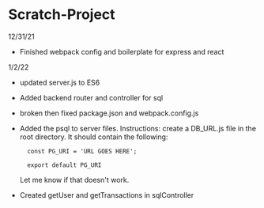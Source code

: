 # Scratch-Project
12/31/21
- Finished webpack config and boilerplate for express and react

1/2/22
- updated server.js to ES6
- Added backend router and controller for sql
- broken then fixed package.json and webpack.config.js
- Added the psql to server files. 
    Instructions:
    create a DB_URL.js file in the root directory. It should contain the following:
    
        const PG_URI = 'URL GOES HERE';

        export default PG_URI
    
    Let me know if that doesn't work.
- Created getUser and getTransactions in sqlController